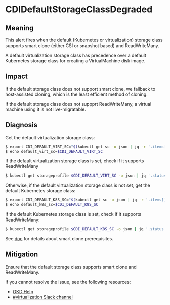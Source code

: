 # CDIDefaultStorageClassDegraded
<!-- Edited by agilboa, 6 Dec 2023 -->

## Meaning

This alert fires when the default (Kubernetes or virtualization) storage class
supports smart clone (either CSI or snapshot based) and ReadWriteMany.

A default virtualization storage class has precedence over a default Kubernetes
storage class for creating a VirtualMachine disk image.

## Impact

If the default storage class does not support smart clone, we fallback to
host-assisted cloning, which is the least efficient method of cloning.

If the default storage class does not suppprt ReadWriteMany, a virtual machine
using it is not live-migratable.

## Diagnosis

Get the default virtualization storage class:
```bash
$ export CDI_DEFAULT_VIRT_SC="$(kubectl get sc -o json | jq -r '.items[].metadata|select(.annotations."storageclass.kubevirt.io/is-default-virt-class"=="true")|.name')"
$ echo default_virt_sc=$CDI_DEFAULT_VIRT_SC
```

If the default virtualization storage class is set, check if it supports
ReadWriteMany
```bash
$ kubectl get storageprofile $CDI_DEFAULT_VIRT_SC -o json | jq '.status.claimPropertySets'| grep ReadWriteMany
```

Otherwise, if the default virtualization storage class is not set, get the
default Kubernetes storage class:
```bash
$ export CDI_DEFAULT_K8S_SC="$(kubectl get sc -o json | jq -r '.items[].metadata|select(.annotations."storageclass.kubernetes.io/is-default-class"=="true")|.name')"
$ echo default_k8s_sc=$CDI_DEFAULT_K8S_SC
```

If the default Kubernetes storage class is set, check if it supports
ReadWriteMany:
```bash
$ kubectl get storageprofile $CDI_DEFAULT_K8S_SC -o json | jq '.status.claimPropertySets'| grep ReadWriteMany
```

See [doc](https://github.com/kubevirt/containerized-data-importer/blob/main/doc/efficient-cloning.md)
for details about smart clone prerequisites.

## Mitigation

Ensure that the default storage class supports smart clone and ReadWriteMany.

<!--USstart-->
If you cannot resolve the issue, see the following resources:

- [OKD Help](https://www.okd.io/help/)
- [#virtualization Slack channel](https://kubernetes.slack.com/channels/virtualization)
<!--USend-->
